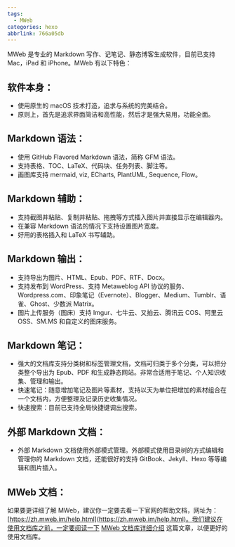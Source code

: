 ```yaml
---
tags:
  - MWeb
categories: hexo
abbrlink: 766a05db
---
```


MWeb 是专业的 Markdown 写作、记笔记、静态博客生成软件，目前已支持 Mac，iPad 和 iPhone。MWeb 有以下特色：

## 软件本身：

- 使用原生的 macOS 技术打造，追求与系统的完美结合。
- 原则上，首先是追求界面简洁和高性能，然后才是强大易用，功能全面。

## Markdown 语法：

- 使用 GitHub Flavored Markdown 语法，简称 GFM 语法。
- 支持表格、TOC、LaTeX、代码块、任务列表、脚注等。
- 画图库支持 mermaid, viz, ECharts, PlantUML, Sequence, Flow。

## Markdown 辅助：

- 支持截图并粘贴、复制并粘贴、拖拽等方式插入图片并直接显示在编辑器内。
- 在兼容 Markdown 语法的情况下支持设置图片宽度。
- 好用的表格插入和 LaTeX 书写辅助。

## Markdown 输出：

- 支持导出为图片、HTML、Epub、PDF、RTF、Docx。
- 支持发布到 WordPress、支持 Metaweblog API 协议的服务、Wordpress.com、印象笔记（Evernote）、Blogger、Medium、Tumblr、语雀、Ghost、少数派 Matrix。
- 图片上传服务（图床）支持 Imgur、七牛云、又拍云、腾讯云 COS、阿里云 OSS、SM.MS 和自定义的图床服务。

## Markdown 笔记：

- 强大的文档库支持分类树和标签管理文档，文档可归类于多个分类，可以把分类整个导出为 Epub、PDF 和生成静态网站。非常合适用于笔记、个人知识收集、管理和输出。
- 快速笔记：随意增加笔记及图片等素材，支持以天为单位把增加的素材组合在一个文档内，方便整理及记录历史收集情况。
- 快速搜索：目前已支持全局快捷键调出搜索。

## 外部 Markdown 文档：

- 外部 Markdown 文档使用外部模式管理。外部模式使用目录树的方式编辑和管理你的 Markdown 文档，还能很好的支持 GitBook、Jekyll、Hexo 等等编辑和图片插入。

## MWeb 文档：

如果要更详细了解 MWeb，建议你一定要去看一下官网的帮助文档，网址为：[https://zh.mweb.im/help.html](https://zh.mweb.im/help.html)。我们建议在使用文档库之前，一定要阅读一下 [MWeb 文档库详细介绍](https://zh.mweb.im/mweb-library.html) 这篇文章，以便更好的使用文档库。
